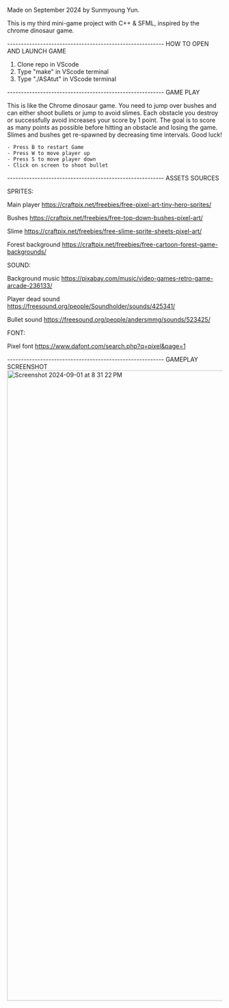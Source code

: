 Made on September 2024 by Sunmyoung Yun.

This is my third mini-game project with C++ & SFML, inspired by the chrome dinosaur game.

--------------------------------------------------------- HOW TO OPEN AND LAUNCH GAME
1)  Clone repo in VScode
2)  Type "make" in VScode terminal
3)  Type "./ASAtut" in VScode terminal

--------------------------------------------------------- GAME PLAY

This is like the Chrome dinosaur game. You need to jump over bushes and can either shoot bullets or jump to avoid slimes. Each obstacle you destroy or successfully avoid increases your score by 1 point. The goal is to score as many points as possible before hitting an obstacle and losing the game.
Slimes and bushes get re-spawned by decreasing time intervals. Good luck!

    - Press B to restart Game
    - Press W to move player up
    - Press S to move player down
    - Click on screen to shoot bullet 

--------------------------------------------------------- ASSETS SOURCES

SPRITES:

Main player 
https://craftpix.net/freebies/free-pixel-art-tiny-hero-sprites/ 

Bushes
https://craftpix.net/freebies/free-top-down-bushes-pixel-art/

Slime
https://craftpix.net/freebies/free-slime-sprite-sheets-pixel-art/

Forest background 
https://craftpix.net/freebies/free-cartoon-forest-game-backgrounds/
 
SOUND: 

Background music
https://pixabay.com/music/video-games-retro-game-arcade-236133/

Player dead sound
https://freesound.org/people/Soundholder/sounds/425341/

Bullet sound
https://freesound.org/people/andersmmg/sounds/523425/ 

FONT:

Pixel font
https://www.dafont.com/search.php?q=pixel&page=1


--------------------------------------------------------- GAMEPLAY SCREENSHOT
<img width="1470" alt="Screenshot 2024-09-01 at 8 31 22 PM" src="https://github.com/user-attachments/assets/0e67357e-c94d-4c67-95ca-f2b09813ca46">


